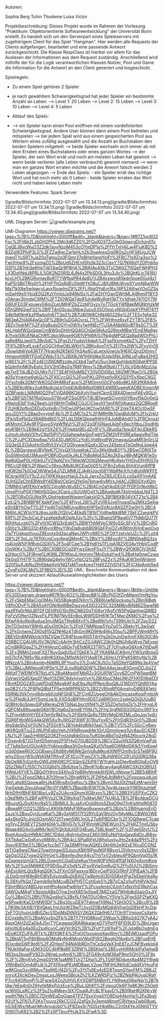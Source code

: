 Autoren:

Sophia Berg
Tuhin Thodeme
Luisa Victor

Projektbeschreibung:
Dieses Projekt wurde im Rahmen der Vorlesung "Praktikum: Objektorientierte Softwareentwicklung" der Universität Bonn erstellt.
Es handelt sich um den Serverpart eines Spieleservers mit zugehörigem Client für das Spiel "Hangman".
Hier werden alle Requests der Clients aufgefangen, bearbeitet und eine passende Antwort zurückgeschickt.
Die Klasse RespClass ist hierbei vor allem für das Auslesen der Informationen aus dem Request zuständig. Anschließend wird mithilfe
der für die Logik verantwortlichen Klassen Nutzer, Pool und Game die Information für die Antwort an den Client generiert und losgeschickt.

Spielregeln:

- Zu einem Spiel gehören 2 Spieler 
- je nach gewähltem Schwierigkeitsgrad hat jeder Spieler ein bestimmte Anzahl an Leben:
   --> Level 1: 20 Leben
   --> Level 2: 15 Leben
   --> Level 3: 10 Leben
   --> Level 4: 5 Leben




- Ablauf des Spiels: 
- --> ein Spieler kann einen Pool eröffnen mit einem vordefinierten Schwierigkeitsgrad. Andere User können dann einem Pool beitreten
und mitspielen
  --> bei jedem Spiel wird aus einem gespeicherten Pool aus Wörtern eines zufällig ausgewählt und die Anzahl an Buchstaben den beiden Spielern mitgeteilt
  --> beide Spieler wechseln sich immer ab mit dem Erraten eines Buchstabens oder eines ganzen Wortes
  --> der Spieler, der sein Wort errät und noch am meisten Leben hat gewinnt
  --> wenn beide verlieren (alle Leben verbraucht) gewinnt niemand
  --> wenn man ein ganzes Wort erraten möchte und die Anwort falsch werden 2 Leben abgezogen
  --> Ende des Spiels:
             - ein Spieler errät das richtige Wort und hat noch mehr als 0 Leben
             - beide Spieler erraten das Wort nicht und haben keine Leben mehr


Verwendete Features:
Spark Server

![gradle/Bildschirmfoto 2022-07-07 um 13.34.13.png](gradle/Bildschirmfoto 2022-07-07 um 13.34.13.png)
![gradle/Bildschirmfoto 2022-07-07 um 13.34.40.png](gradle/Bildschirmfoto 2022-07-07 um 13.34.40.png)

UML Diagram Server:
![gradle/example.png](gradle/example.png)



UMl-Diagramm
https://viewer.diagrams.net/?tags=%7B%7D&highlight=0000ff&edit=_blank&layers=1&nav=1#R7Z1vc6O2Foc%2FjWe2LzbDH2PHL2Mn3d6ZZG%2FGuXO37ZuObGSgwcgDchzn01cCgQEJBycWuO3Z2dk1soyNzoM453cOYmDP1q%2FfYrTxH4iLw4FluK8D%2B3ZgWZPhiP3LG%2FZZw8gcZw1eHLhZk3loeAresGg0ROs2cHFS6UgJCWmwqTYuSRThJa20oTgmu2q3FQmr37pBHpYanpYolFt%2FBC71s9Zra3xo%2FwUHnp9%2FszmaZO%2BsUd5ZHEniI5fsSk323cCexYTQ7NX6dYZDPnb5uGSf%2B7nh3eKHxTiibT4wQr9P8HA%2BjKIAv4Xb3TxC5KttZ7t5QeFWHPH3LX3DsfjNdJ8PRLIL1iGK2NZ0RSL6JN4x2PbSD0L3Hu3Jlv%2BQhKLlc7419UkcvLH%2BKGRvmayBvR1TYWfbqPR44p8U%2B4xxwvo85kdn1poe0Gul4z1KaP5rSBiiTRIs0t%2FHP7hGsRdEU0IpWYtO8uCJ8XzBMcWvpSYxmN8wWWMa71kX8e5wIgwryLavxfbuwImZ9%2FFLjNgj0YgEm16x74P52AthwVOsOZSsmSwH9g1rYkizE0Q2KztYmlolJs94RkISs%2FaIZHYOwrDWhMLAi9hmiFf8Y3y0Anay3IjmdeC6fM%2FTZIOWQeTdp91uh4eWuRgH3kTYx1dhek747IOY7WG6IUFE03FxpuwvG6mZceUMHPZbZ2zbPGyzv7x7TGckYj8fBaklMQNhhzkM05hQRNGiwFS2%2BfFT4n0Scsu3Nbw2uzuS3SO0xsLyNGbjDobXYPhR74YfS4bfbKNnKkzPRwbsfn67T3q3%2B7U80W8CHN480226q%2FTE5y1gfw32N63eAZhIAIR4wQc0P%2B9n1uDGAOvrsL7Tt%2FWHhnz6syFZYTB%2FB%2BZv7edrM7%2Fs5g8sdsDGYrv0WXy1wHNEcfTlJ3AANbNQyBT9sSC7%2FhkLHqbfWQxQgwCmBW0oDHtHQQ4GChQe06iAzQ2RmxMBwYEmEMa9gyA7hxkISRUENkaChRfCdsicWpge9GlEfVPhWA1U7Nj4gMPQEQa9a4WOrPhLlsaRe8NzJwdj%2BnSdC%2Fgx2UYudsVI4deA%2FspfXxmmKbZ%2Fy7ZHY7F9%2B1rqfLsvbTziOGCHheO8LWKH%2BKv4onTjt%2FI7hx2lW%2FvyVn1XJ5owIdt4iVs43RTF7HraoiN2K5klGYkSAo6CgLwtxiGiwUs1H6XCQnzDI0mv7HmaoohWBYFDo0ZWduTiU%2BX8UW1HllHdke3UdpSNjLSjlNLisFuBa42Hf2w963%2Fr%2Fz4EO39iDMfzzdeJjCkb4TwPxU5un3gkQuHdobXG6qHPPSEbQdmfmNK9yEehLSVV2HO8q2g7R8FWmv%2BsKBptUTTU5LVG6nMzzUiaab7xrETdjJBZrGUWx7UTTSE4FH0qM8ZY20VDDi08zL56jZMf7KwCt%2BGka05xYnwmw6gkQJ%2FXICccQG%2FuyPiKLGPHxpfjyRX2Q3YEyXbpC9GZOYxofx8k3GMYWKOQD9HMRzFacp%2FMGnm0GCPg46x8KLKR3fKRA9rAx%2BEKoWIkv2oAINoAUaUrOybElAjBjAWaX0BKE4WRDuwtgKADBEXmsmMQZBFqjdcLNlNIM0Q2PeTViDA96KOibXyhjYqxHCkmS38X4DjwnnFAEy9GLria%2BlFQ5TM7RqGpou07WvpPZSgOPDjT9LIB1wwtSCjymt0iYRqyf5kGn0eQyNwIoEIbFYokZ8eehJzHWHHTeBkEC0JCjCIwvhY1qnfjN1VAiagiz2QCBRop6F2UHB2pfboDEDoDoXeBciTHDwUIP5eUKChw0A9D%2F2rkkTK4OcI0wSFwoJ2DYf%2Bao5yyyjjgF4b%2FZzMC1x2%2FlMRH9k1GpjjBdUM%2FIv2rkU2FkiVEePbiSz5RAB9d8tG%2FLikLD6KQlpeafHlHrP4JqNBAhdO%2FRCknszIqKMnmCXAv9FPQuyo5VgWfNUt%2FoI72q3FlGNagUkibFx9ech1tbsJ3ixdHbetoR1BH%2B9k62gY5XZ6%2FHpkbI9ELdZn1FV%2Buq5a7bquDFjkUDbkRSzJmuhJAdgVS1tvC9af5lPj7VGSahpwAeQioFwbY5ZM3VFP0REaXaqjyRglTjlpC%2FJJPCXDbp8qa7VG43DJM05CzYoELVtd6tvdfW2masguQxaMR3n0rLQGQ3eQLEGiAoHcl0zRVt3VyCFD0hvwwXQsKx3Dvv24SetcsTbOpNgLkqe446L%2BQsrgwgUBVNeK7ClVxQX1Xoip6gkZ1Zo3KkjWqB3Y%2BSwCDRlXTqGoSlWm0dU3MuonPOBPJDuqGkJALE7hBqMgESZAp2k5uJ4ByMQKW1eSyRqlKdQwP0LH0A9J7VZ9pNZVn7NhkjWO0XQMeveHRv9xlyYHOjvDfH1fiG7gPRCcGF6B%2FWapCv39xoJMb8UKCEjaOjj05%2FBnZo6qL6hhXVun9ifPBmKW2bI7k0OqOWWw54J7jZLMMUZJA4HJqct08YWbRNrXYchiKohWKPFERCkraiXNTcY5cZJyiTKfKXkaxzHaULZsJLJwrxZoZ8SJCEiULcsSaXlFImAAEXUHQZeChhEBWs9Y4iDBg0CkGnQYeSg7kmw4jvMVxJj4ACJ2B0GXyXQmCfMNhCgKfEKoYwN1COjnoMvWu5EC%2BI4CnOaY4oDEGP7FDFDrNvitRkCUpjsIPrlvP0XYNKHSGQpc3CqnLcSUUWOxIt%2BAqdsdA74sVmbbsLN4TL3j%2BT0RxDGUNg1PLGlpHgdqetWwqnr0aksViD%2Bf1B6XBi14VXT21q%2B4EzlLQ%2Bf8BP8FXaIkP2eji%2F4FlvyL28l%2FzVIR3JveTnopgOu2MXzSeXweShSBYhOwT1%2FYjp9jlTgGNRUywBlmXHPSeGVAUo8ASZP2w0H%2BC4Mi6hLACWVcY9J8gsJqWJYQVyC4Ekd5TB1bTYoWwAtkl8NF7SkFZ2wgrkPVKRf%2FZhcbCeLjFszsKek8sKOpNJUv%2Fc%2Bqejz5P9ag6V77h86iQU77f80hHuLvzk0%2FytVXCWQ3cEqb1%2BWYhhMVpCW6ySScSFyV%2BCnRGnSt0z%2BtG2I2r4fi6ynrBfnvYWxDa9ubjbB09GbFPsiOZvK6KtmXHnEwqOyqi7a7YUeksp0vuuZ8Eovtx0d2pcaNwiJWPry885%2FOXYzetvlpUZc%2FLoit4QB%2F3gLJz7RTtXcmCvsr8pgQMm4C%2BlxY%2BEgzAY%2BN0kaBQ3zsm4UgW5jF9fBybGSIXlj%2FSy4FCee%2BYg6YsTFLlgA1RZVE0AyYHbVCodPiOqWjKx%2BzY%2BIC30BEGCq29YwzGkmF5yJY7%2BWyQfOKRCIV3h9Za2Hjoc0%2FIRnjef2JK98LZR1tKqiJLHmnmr7Mo0zkaYw4%2BqHg0meCzwsOkGgSYH71F%2B90daQ4ehy1WCvhbCQ%2BFysZ2x%2FAuKW3mlWnbmtQ20fSuXJbNu2fH0bkeXjnVNQTsMTve4cegTHdX2ZtVD14%2FjCXbjAmh5e4x2vgPxOXLMd%2F9BQ%3D%3D
UML: Beschreibt Kommunikation mit dem Server und skizziert Ablauf/Auswahlmöglichkeiten des Users

https://viewer.diagrams.net/?tags=%7B%7D&highlight=0000ff&edit=_blank&layers=1&nav=1&title=Untitled%20Diagram.drawio#R7R1bc6O2%2BrecB8%2BcPjjD3fZjnMtemt1mNz1nu%2FvSkbEMajCigOM4v74SSBgkgbENXm%2B66UwN0ockvpu%2Bm9iBebV8fhODyP%2BA5zAYGNr8eWBeDwzyp43ID23Z5C32SM8bvBjN86ZSwwN6gazRYq0rNIdJBTDFOEhRVG10cRhCN620gTjG6yrYAgfVWSPgQanhwQWB3PoFzVOfterOZNvxFiLP51M7Nlv5EnBoLW9IfDDH61KTeTMwr2KM0%2Fxq%2BXwFA4o9jpj8udua3mJlMQzTNg88Xy5%2Be6Nt1vfv7399iUIn%2FZpcD222tnTD3xjHqY89HILgDuOItOkDc%2FoXTNMNow5YpZg0%2BekyYL3wGaV%2FkGvtwmZ3X0s915QZNH6z4TdhGm9KD9Hb4il6s30su%2BPPJWmMH%2BEVDnBMWkIckiVNZVQw7CR4Fbuw4f05T4HYg2kDnJnDwXmFXRii30C8hGSRBCCGAUjRU5V7AGNCr4ArHr3HiCzZ0JjAWCZjlk0hQNUh8oWyp7bEvoxjsCmBRRQgqZ%2FHHAnzjCq8Qy7yEfld6R23TRl%2F7cFruikxG8XnA7tltDwR%2Fx3NMn2zgqFXSTRuyQqdUSuf7QkEK%2FYKA8MJCK6mUYWGzt8rqsGmS7IcFA7MSy16Lm6HKSXhpZM1pfA5HYIAeRTKJXiHcUYIPgK58thvNs%2BMNzzA%2BInAsmbyNjMRlLRFYpsfiy37LDyAC9J5Oc7a5DXeYQ89Ns3e4VwfV%2BkLjJMIItevoKHPSe%2FJLnviKb8Q0W%2BeUtAejJeu83GnmDDJIsi22AWizF7WEfMYR79zLd%2BoAMgohFMbRZv3GlUR1W12vy6ZCmPW5petBM2oVwcVQd5Xag2F1ApYI3ZIRC9dvIyIyqVvn%2BtXbuCMeUNh2FhKfDWqjfZIlFBmKDDG245UqkPDqlDMqg6AF4sE9qJNzfPRplcBoiQ8J216DVIYQhR6YAaps0B2YJ%2F8PkQIBidTP5erhM9PPA5D%2B22VRitqRP0AmshyDtREE61ehI5SRNb3VkTmvjj8dygiblUqNFGhB%2FCjn6ZUsggOHbAkOmcazpKoqiFmtcIAw%2Fkldb3JHY5gmLlw3LXXDSoBIPHhnIlDSTJqBWGnrc2xqleQOjQUUuB0Q0BHc6oSpwuSlPsRknkuDWTbNaLbsctXN4%2FS5ZOe1o0qZk%2FHryqLRvQPCMs89suadeGKbYBCHa6oZemdEYfjWJ%2FHz3rgfN0SGOlQzhc9XF1rx%2FmyMtVHlYEE47pH5rRkDju%2FiEbfkQpRs7SNVMgDWZMLu0pJqx1vdUZQR6Ft6nWIG4AkQW5Xu1hJWG2F6WF3I78iuYxxR%2FIrDdR3hGr0%2Bokl4tgSdeShZoY0UN%2FEGr9%2BYok4tg8llkh1aaC%2BiTV5%2FcSScCy6wodKljRQz8Tiu22JWJfhEgbzVehJVKNRoyqdlAk1GrUQmniIowg1Uc8auSC4ZB1LNJ%2FTaaZrH6WQ2ORZFmUdg6ibGIcp7luKGIej4BdTq2eN42Ktcork28oDFOvay4r872GTpHD5qmgg2P5FHvG70UB2D9%2BCVZQuiXN3ZQ6mVwPzknTTbAb5mUGUxjAlfcYtjAlxgoBea3hOo4xaQKz0Vfqa6GWMqlGKIk5YjnKpwlyi3d0dweRIOCOOBxercE6d8ltyN6WkQinVs8uMko4XINfPOm9vSrSTel8P9Uwhv2SrorrWScWtA5M7IfthyiF2FXCcj7FwoZX%2BJhW6OC291J02iDRQ36aDbOe9B7nGzHIvGWEJtWj0RCPCSQmSZEiP6TWYraHrJzDIev6iqROIqExOV6Q5zZMpTLfS5C7tj2OQ6d%2BdUtpe%2BmKYoBcwy4aigRAWCSXj2tOBfU3HWqU4YVE%2BQdYHhjm34XhuSYqB9IyNmek4HSWLnWpow%2BE54BIHF%2BU%2FqozDMcL87t2fmw%2BrjaWN%2FZtPb6Jb8MH%2FpqzwqJdlJql1AVLafg9SQqowa6HJA45Rns8xGgKpu%2Bq%2BynG1bUDtZttaEzMrwmSHVwGpkdc2jsvJdyaaTNc0YVMR%2Baut8rIEW7Ctk7pv4kJasckYtW5hzuhIeFNrhDfHjfBHF8818lsrLy9Zo2UAcrsGhymXG8rxro%2BC%2BR3YUEPXvCZK2n3kd1Mfx%2BiFwIPKVs2C1KZWgXigT7IxMwUM77kU6ULTB%2FBcAbwDCU99uzgIQJSgXHnrRa5%2BitMUL3cJaXvlOxb9lolsSZkqO9jpTfnKjstHsIR0870yBpeaRFO2Q%2B5rvLKKhNrNMyFWKwq9uwwsy6%2Bzls%2BllHupnsEnD2aJs%2BouOyULvqKal%2By3xhW517f32RYcEaV9hUOyfIAyMkLCBWtIOWEa4xSkpQ1cJnizSOxmA072llTvwn5WL1nOL2Tu6iPBDCbv%2F1OQ9wwCTcaqsg1VyZ3h9EVT2SdiHi0IA%2BjVG7s%2FRVmWi2NEWUn3%2FkRZTmjIUSbyWqae46G4vGuMMv1kiiOYQhXdUjGF04EueL758L9oeP%2F%2Fqe55lvfJ%2BvphAouQcHNBAC98C1D4eLr6gIrnlu0mzCM2j3KEuNdYdoQaydldOcJR8svXXTbAaCjx0qKxiyzM8Wu%2BK4cLSPiaRjFeUWhxIuyjivJHnZe4da1PH%2Fz3oxv93f3bt3%2BGw1vz3eTT3a26MPHgcAQXEL0kHlth2e9I2sE1XruDCGNZdtTIOa9wqCNwj27owhhtgwjSSJozuXBKf6PquN0FRBvxrLDlVkmycv0s5ZBHQpOsOl227vqw2Q1HrUe%2Bixnfeu9or44csThV1xV2vbIeu4P9QbmVq05s1KsjZaajwzjzmQi%2BlLDoqmhCGqjDzIeKuvYhm80PVN0i4ffQFNXOgXomlKogMy%2F0Jn5MWKEYP9Dj5oJFs1ixN%2Fsv9VwGmRuQ%2FfySUU%2BjSmy4AEsUbHLQtzB4gtQGK%2FXnOSPaqxvs1BDryCelPSGOl1RnF31PIEaA%2FBJLDqSrmH69oBHOBVEdyJoxBu2kBXtZTwBplmXI3Dj5SRxHPgjZkEbeVjksRu5L58XyPkQz72wmjb9q1kMcujBZkPH5TCxhSxk5%2B7xCaZo1jufVhRVjkXeZPSIyHB0zV4BDJgrynHPo4piwPw6HqY%2FcxxAmbCIUohTxNxVhS1RphCsxSAWOuMAgFV9zjpIoABsOTnw2mtX8D1pSjxeE7ARZzaG7Wh6dkd3aizGxJIYCu%2BpjO%2BfU7FAQvdAd%2BxflLF9ATDUO8mCY5Vg%2FgxSSPZfaKXQw5Pop8rKaCDrMW0DF%2Bg30cuDE9TFdmwfX9NsZYQH3OS%2BccR%2BL7IKWp3AXIEiYBVQkeLfmUIizWZ9wTLhvzlZ0BzMQdl4jVhw0zDEkHFXcDaj2xFTOUhulvUdBjSZkcS1DslMsDtN5SYZKQXZQkfH67JTOtr9TVmioqCsXaHyEiCnxb6uYi%2BqAVxxSn2Fb%2B7Y7YHG6KovF2IWuq%2BKq2di27K7yA4J8jpqOAHZdZaGk4J5xjTYCegwqz0RARbkaiaceD7VPpYF6FlD9UD%2BxUganpHoltlUEp4a0Es2sxKcunCJeVVc9Q%2B%2FuYYzI61IxP%2FJsIq8bOxdmEgpEioKOfZlJF6JRTk%2BfX9KF4%2FqO01xxopvqXagWnn%2BEjMOzaoPOPu%2BklAT5yP8XBInp6OMgNyNnKMnsVWo0Ft922BqghDfAq6q%2BFuqEHEXOsrdieSWF9ot6%2FJDHeqT94NAIlbRDnThCpSgVeX3nE8TzJCNFBvekIqI4TNUkIj9aFqrxDM3ODC4HPBdRF3ZRW%2BSKtqI%2BEuyHiWMckIPa1whwBN63xs2bugjPV922rJWneLsyAm6%2B%2FG49v4zM36aP9mr5OH3%2F9x%2F%2BnjXlyh2mqG0YtK1saMf6TUr2TDha%2FLTG6FBDduex8a4M2Yl6wbVf6hBe0Om4dFrJk%2FXfXjsgPEsMDBaeLV2ow7NFIHUNt0dCqddXVHvuFdw8KGpzGsvWMuyTbdtKErf42li%2Fu3YtTs9Es4zED8TppnGYanFM%2B8J2xnrxX3XcIkDevZmspLxsJWeepSBickZh21LKZWRSPiz%2BZNjbPAUyqORaYP7cc64ONvnPi%2FwwS4Zo2UHVLKVXD8PSNBmYLYN9wez06wNip%2B7ktAw7eEe4nDrZIHyhkMIxPJrzEce%2BuLiQhKf%2FxIpozOk6P7q8K3Kr25OetIqcWtlGLeRCz%2F5xZIo4Mkey3tX7OsaiRJFcBL1FkayD%2B0fRaHR2KNrvWyqdH7Ms%2B5C7DlnWEqDsGjap4TPZ7SxxVyq4YO9Djo44knHa%2Fa3bsti92Uf%2FN7LP2KxTIvuyz2RkCCOZJ2afQx3y3empWmqfCRVtwxZwb08ueLnG3iEiWxrMuphMnAnxaUb0%2F8ZpySr7tGi5zHbd6kcZ2n5t4YeJGNtjSTYVGf6OToKR2%2B2%2Fz5PTbvvPHJk3%2FwA%3D
